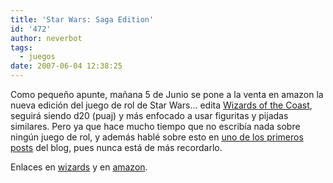 ```yaml
---
title: 'Star Wars: Saga Edition'
id: '472'
author: neverbot
tags:
  - juegos
date: 2007-06-04 12:38:25
---
```


Como pequeño apunte, mañana 5 de Junio se pone a la venta en amazon la nueva edición del juego de rol de Star Wars... edita [Wizards of the Coast](http://www.wizards.com/), seguirá siendo d20 (puaj) y más enfocado a usar figuritas y pijadas similares. Pero ya que hace mucho tiempo que no escribía nada sobre ningún juego de rol, y además hablé sobre esto en [uno de los primeros posts](https://neverbot.com/juegos/star-wars-rpg-saga-edition/) del blog, pues nunca está de más recordarlo.

Enlaces en [wizards](http://wizards.com/default.asp?x=starwars/article/rpgsagaed) y en [amazon](http://www.amazon.com/Star-Wars-Roleplaying-Game-Rulebook/dp/0786943564/ref=pd_bbs_1/103-3936816-0319843?ie=UTF8&s=books&qid=1180953084&sr=8-1).